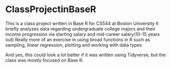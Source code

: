# ClassProjectinBaseR
This is a class project written in Base R for CS544 at Boston University
It briefly analyzes data regarding undergraduate college majors and 
their income progression via starting salary and mid-career salary(10-15 years out)
Really more of an exercise in using broad functions in R such as sampling, linear regression, plotting and working with data types

And yes, this could look a lot better if it was written using Tidyverse, but the class was mostly focused on Base R.

